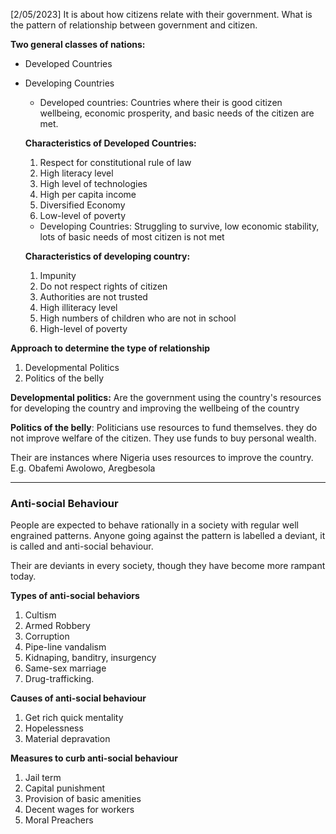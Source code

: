 [2/05/2023]
It is about how citizens relate with their government.
What is the pattern of relationship between government and citizen.

**Two general classes of nations:**
- Developed Countries
- Developing Countries

	- Developed countries: Countries where their is good citizen wellbeing,  economic prosperity, and basic needs of the citizen are met.
	
	**Characteristics of Developed Countries:**
	1. Respect for constitutional rule of law
	2. High literacy level
	3. High level of technologies
	4. High per capita income
	5. Diversified Economy
	6. Low-level of poverty


	- Developing Countries: Struggling to survive, low economic stability, lots of basic needs of most citizen is not met
	
	**Characteristics of developing country:**
	1. Impunity
	2. Do not respect rights of citizen
	3. Authorities are not trusted
	4. High illiteracy level
	5. High numbers of children who are not in school
	6. High-level of poverty

**Approach to determine the type of relationship**
1. Developmental Politics
2. Politics of the belly

**Developmental politics:** Are the government using the country's resources for  developing the country and improving the wellbeing of the country

**Politics of the belly**: Politicians use resources to fund themselves. they do not improve welfare of the citizen. They use funds to buy personal wealth.

Their are instances where Nigeria uses resources to improve the country. 
E.g. Obafemi Awolowo, Aregbesola

---
### Anti-social Behaviour
People are expected to behave rationally in a society with regular well engrained patterns.
Anyone going against the pattern is labelled a deviant, it is called and anti-social behaviour.

Their are deviants in every society, though they have become more rampant today.

**Types of anti-social behaviors**
1. Cultism
2. Armed Robbery
3. Corruption
4. Pipe-line vandalism
5. Kidnaping, banditry, insurgency
6. Same-sex marriage
7. Drug-trafficking.

**Causes of anti-social behaviour**
1. Get rich quick mentality
2. Hopelessness
3. Material depravation

**Measures to curb anti-social behaviour**
1. Jail term
2. Capital punishment
3. Provision of basic amenities
4. Decent wages for workers
5. Moral Preachers
